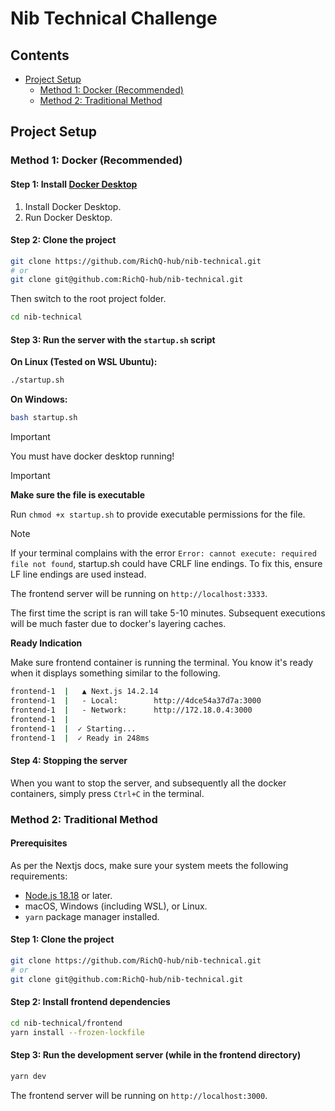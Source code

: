 # Nib Technical Challenge

## Contents

- [Project Setup](#project-setup)
  - [Method 1: Docker (Recommended)](#method-1-docker-recommended)
  - [Method 2: Traditional Method](#method-2-traditional-method)

## Project Setup

### Method 1: Docker (Recommended)

#### Step 1: Install [Docker Desktop](https://www.docker.com/products/docker-desktop/)

1. Install Docker Desktop.
2. Run Docker Desktop.

#### Step 2: Clone the project

```bash
git clone https://github.com/RichQ-hub/nib-technical.git
# or
git clone git@github.com:RichQ-hub/nib-technical.git
```

Then switch to the root project folder.

```bash
cd nib-technical
```

#### Step 3: Run the server with the `startup.sh` script

**On Linux (Tested on WSL Ubuntu):**

```bash
./startup.sh
```

**On Windows:**
```bash
bash startup.sh
```

> [!IMPORTANT]
> You must have docker desktop running!

> [!IMPORTANT]
> **Make sure the file is executable**
>
> Run `chmod +x startup.sh` to provide executable permissions for the file.

> [!NOTE]
> If your terminal complains with the error `Error: cannot execute: required file not
> found`, startup.sh could have CRLF line endings. To fix this, ensure LF line endings are
> used instead.

The frontend server will be running on `http://localhost:3333`.

The first time the script is ran will take 5-10 minutes. Subsequent executions will be much
faster due to docker's layering caches.

**Ready Indication**

Make sure frontend container is running the terminal. You know it's ready when it displays something similar to the following.

```bash
frontend-1  |   ▲ Next.js 14.2.14
frontend-1  |   - Local:        http://4dce54a37d7a:3000
frontend-1  |   - Network:      http://172.18.0.4:3000
frontend-1  | 
frontend-1  |  ✓ Starting...
frontend-1  |  ✓ Ready in 248ms
```

#### Step 4: Stopping the server

When you want to stop the server, and subsequently all the docker containers, simply press
`Ctrl+C` in the terminal.

### Method 2: Traditional Method

#### Prerequisites

As per the Nextjs docs, make sure your system meets the following requirements:

- [Node.js 18.18](https://nodejs.org/en) or later.
- macOS, Windows (including WSL), or Linux.
- `yarn` package manager installed.

#### Step 1: Clone the project

```bash
git clone https://github.com/RichQ-hub/nib-technical.git
# or
git clone git@github.com:RichQ-hub/nib-technical.git
```

#### Step 2: Install frontend dependencies

```bash
cd nib-technical/frontend
yarn install --frozen-lockfile
```

#### Step 3: Run the development server (while in the frontend directory)

```bash
yarn dev
```

The frontend server will be running on `http://localhost:3000`.
